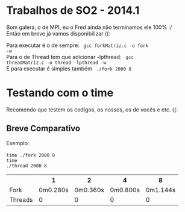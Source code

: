 Trabalhos de SO2 - 2014.1
===

Bom galera, o de MPI, eu o Fred ainda não terminamos ele 100% :/ <br />Então em breve já vamos disponibilizar ((:

Para executar é o de sempre:
<code> gcc forkMatriz.c -o fork -w</code><br/>
Para o de Thread tem que adicionar -lpthread:
<code> gcc threadMatriz.c -o thread -lpthread -w</code><br/>
E para executar é simples também
<code> ./fork 2000 8 </code>


Testando com o time
===

Recomendo que testem os codigos, os nossos, os de vocês e etc. ((: 

<h2>Breve Comparativo</h2>

Exemplo:<br/>
<br/><code>time ./fork 2000 8</code>
<br/><code>time ./thread 2000 8</code>

<table>
  <tr>
    <th> </th>
    <th> 1 </th>
    <th> 2 </th>
    <th> 4 </th>
    <th> 8 </th>
  </tr>
  <tr>
    <td> Fork </td>
    <td> 0m0.280s </td>
    <td> 0m0.360s </td>
    <td> 0m0.800s </td>
    <td> 0m1.144s </td>
  </tr>  
  <tr>
    <td> Threads </td>
    <td> 0 </td>
    <td> 0 </td>
    <td> 0 </td>
    <td> 0 </td>
  </tr>  
</table>
